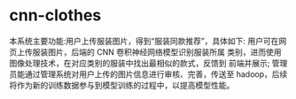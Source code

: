 # cnn-clothes
本系统主要功能:用户上传服装图片，得到“服装同款推荐”，具体如下:
用户可在网页上传服装图片，后端的 CNN 卷积神经网络模型识别服装所属 类别，进而使用图像处理技术，在对应类别的服装中找出最相似的款式，反馈到 前端并展示;
管理员能通过管理系统对用户上传的图片信息进行审核、完善，传送至 hadoop，后续将作为新的训练数据参与到模型训练的过程中，以提高模型性能。
